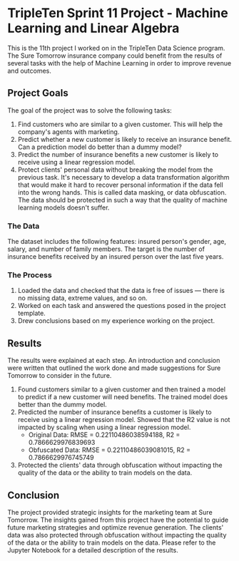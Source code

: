 # TripleTen Sprint 11 Project - Machine Learning and Linear Algebra

This is the 11th project I worked on in the TripleTen Data Science program. The Sure Tomorrow insurance company could benefit from the results of several tasks with the help of Machine Learning in order to improve revenue and outcomes.

## Project Goals

The goal of the project was to solve the following tasks:

1. Find customers who are similar to a given customer. This will help the company's agents with marketing.
2. Predict whether a new customer is likely to receive an insurance benefit. Can a prediction model do better than a dummy model?
3. Predict the number of insurance benefits a new customer is likely to receive using a linear regression model.
4. Protect clients' personal data without breaking the model from the previous task. It's necessary to develop a data transformation algorithm that would make it hard to recover personal information if the data fell into the wrong hands. This is called data masking, or data obfuscation. The data should be protected in such a way that the quality of machine learning models doesn't suffer. 

### The Data

The dataset includes the following features: insured person's gender, age, salary, and number of family members. The target is the number of insurance benefits received by an insured person over the last five years.

### The Process

1. Loaded the data and checked that the data is free of issues — there is no missing data, extreme values, and so on.
2. Worked on each task and answered the questions posed in the project template.
3. Drew conclusions based on my experience working on the project.

## Results

The results were explained at each step. An introduction and conclusion were written that outlined the work done and made suggestions for Sure Tomorrow to consider in the future. 

1. Found customers similar to a given customer and then trained a model to predict if a new customer will need benefits. The trained model does better than the dummy model.
2. Predicted the number of insurance benefits a customer is likely to receive using a linear regression model. Showed that the R2 value is not impacted by scaling when using a linear regression model. 
     - Original Data: RMSE = 0.22110486038594188, R2 = 0.7866629976839693 
     - Obfuscated Data: RMSE = 0.22110486039081015, R2 = 0.7866629976745749
3. Protected the clients' data through obfuscation without impacting the quality of the data or the ability to train models on the data.

## Conclusion

The project provided strategic insights for the marketing team at Sure Tomorrow. The insights gained from this project have the potential to guide future marketing strategies and optimize revenue generation. The clients' data was also protected through obfuscation without impacting the quality of the data or the ability to train models on the data. Please refer to the Jupyter Notebook for a detailed description of the results.
